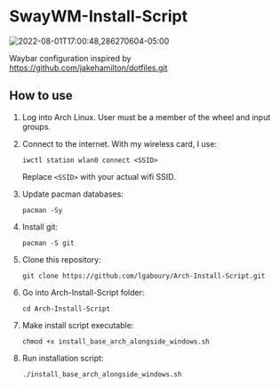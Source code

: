 # SwayWM-Install-Script

![2022-08-01T17:00:48,286270604-05:00](https://user-images.githubusercontent.com/50297059/182253406-330ad2f8-2b3f-40b3-86c1-2a2270e2bc19.png)


Waybar configuration inspired by https://github.com/jakehamilton/dotfiles.git

## How to use  
1. Log into Arch Linux.  User must be a member of the wheel and input groups.
2. Connect to the internet.  With my wireless card, I use:
   ```
   iwctl station wlan0 connect <SSID>
   ```
   Replace ```<SSID>``` with your actual wifi SSID.
3. Update pacman databases:
   ```
   pacman -Sy
   ```
4. Install git:
   ```
   pacman -S git
   ```
   
3. Clone this repository:  
   ```
   git clone https://github.com/lgaboury/Arch-Install-Script.git
   ```
4. Go into Arch-Install-Script folder:  
   ```
   cd Arch-Install-Script
   ```
4. Make install script executable:
   ```
   chmod +x install_base_arch_alongside_windows.sh
   ```
5. Run installation script:  
   ```
   ./install_base_arch_alongside_windows.sh
   ```
